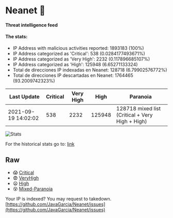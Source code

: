 # Neanet :hocho:
#### Threat intelligence feed
#### The stats:

- IP Address with malicious activities reported: 1893183 (100%)
- IP Address categorized as 'Critical':  538 (0.0284177493671%)
- IP Address categorized as 'Very High':  2232 (0.117896685107%)
- IP Address categorized as 'High':  125948 (6.65271133324)
- Total de direcciones IP indexadas en Neanet:  128718 (6.79902576772%)
- Total de direcciones IP descartadas en Neanet:  1764465 (93.2009742323%)

| Last Update | Critical | Very High | High | Paranoia |
| --- | --- | --- | --- | --- |
| 2021-09-19 14:02:02 | 538 | 2232 | 125948 | 128718 mixed list (Critical + Very High + High)|

![Stats](https://docs.google.com/spreadsheets/d/e/2PACX-1vSnaNMIXVabIpDJjufMlzH7poXnshF3mgd8Is1g9ytUEzVsP5my4Trn8f-xkoLLQ38xpL3HtmUexLo6/pubchart?oid=501124687&format=image)

For the historical stats go to: [link](/stats.csv)
## Raw
- :scream: [Critical](https://raw.githubusercontent.com/JavaGarcia/Neanet/master/blacklists/neanet_critical.txt)
- :fearful: [VeryHigh](https://raw.githubusercontent.com/JavaGarcia/Neanet/master/blacklists/neanet_veryHigh.txtt)
- :frowning: [High](https://raw.githubusercontent.com/JavaGarcia/Neanet/master/blacklists/neanet_high.txt)
- :dizzy_face: [Mixed-Paranoia](https://raw.githubusercontent.com/JavaGarcia/Neanet/master/blacklists/neanet_all.txt)


Your IP is indexed? You may request to takedown. [https://github.com/JavaGarcia/Neanet/issues](https://github.com/JavaGarcia/Neanet/issues)













































































































































































































































































































































































































































































































































































































































































































































































































































































































































































































































































































































































































































































































































































































































































































































































































































































































































































































































































































































































































































































































































































































































































































































































































































































































































































































































































































































































































































































































































































































































































































































































































































































































































































































































































































































































































































































































































































































































































































































































































































































































































































































































































































































































































































































































































































































































































































































































































































































































































































































































































































































































































































































































































































































































































































































































































































































































































































































































































































































































































































































































































































































































































































































































































































































































































































































































































































































































































































































































































































































































































































































































































































































































































































































































































































































































































































































































































































































































































































































































































































































































































































































































































































































































































































































































































































































































































































































































































































































































































































































































































